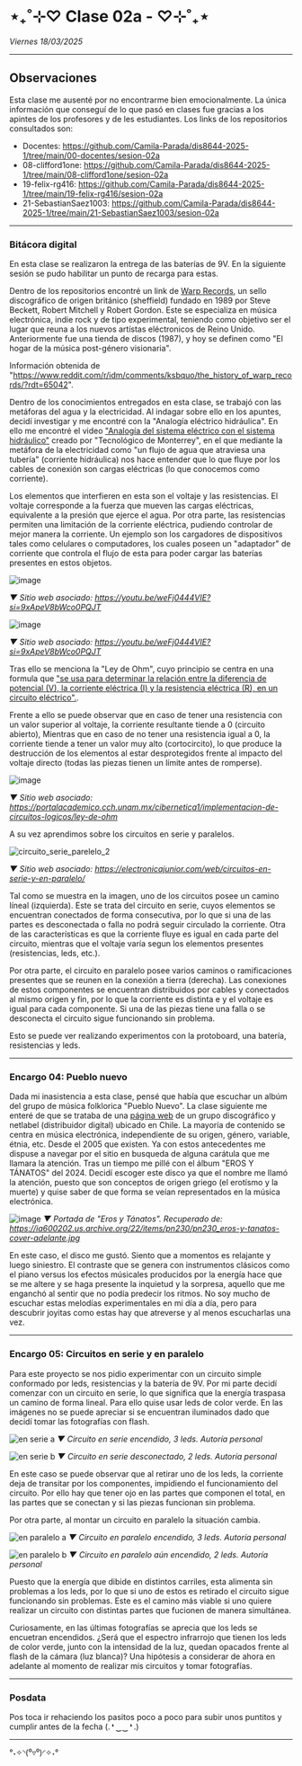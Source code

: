 # ⋆₊˚⊹♡ Clase 02a -  ♡⊹˚₊⋆

_Viernes 18/03/2025_

***

## Observaciones

<!---Recordar para programar "md" (markdown): 
- https://github.com/adam-p/markdown-here/wiki/Markdown-Cheatsheet 
- https://www.markdownguide.org/basic-syntax/
- El Domingo 30 de marzo cumplí 25... no se porqué me gustaría sentirme orgullosa de ello, que se me reconociera --->

Esta clase me ausenté por no encontrarme bien emocionalmente.
La única información que conseguí de lo que pasó en clases fue gracias a los apintes de los profesores y de les estudiantes.
Los links de los repositorios consultados son:

- Docentes: <https://github.com/Camila-Parada/dis8644-2025-1/tree/main/00-docentes/sesion-02a>
- 08-clifford1one: <https://github.com/Camila-Parada/dis8644-2025-1/tree/main/08-clifford1one/sesion-02a>
- 19-felix-rg416:  <https://github.com/Camila-Parada/dis8644-2025-1/tree/main/19-felix-rg416/sesion-02a>
- 21-SebastianSaez1003: <https://github.com/Camila-Parada/dis8644-2025-1/tree/main/21-SebastianSaez1003/sesion-02a>

***

### Bitácora digital

En esta clase se realizaron la entrega de las baterías de 9V. En la siguiente sesión se pudo habilitar un punto de recarga para estas.

Dentro de los repositorios encontré un link de [Warp Records](https://warp.net/), un sello discográfico de origen británico (sheffield) fundado en 1989 por  Steve Beckett, Robert Mitchell y Robert Gordon. Este se especializa en música electrónica, indie rock y de tipo experimental, teniendo como objetivo ser el lugar que reuna a los nuevos artístas eléctronicos de Reino Unido. Anteriormente fue una tienda de discos (1987), y hoy se definen como "El hogar de la música post-género visionaria".

Información obtenida de "<https://www.reddit.com/r/idm/comments/ksbquo/the_history_of_warp_records/?rdt=65042>".

Dentro de los conocimientos entregados en esta clase, se trabajó con las metáforas del agua y la electricidad. Al indagar sobre ello en los apuntes, decidí investigar y me encontré con la "Analogía eléctrico hidráulica". En ello me encontré el video ["Analogía del sistema eléctrico con el sistema hidráulico"](https://www.youtube.com/watch?v=weFj0444VIE) creado por "Tecnológico de Monterrey", en el que mediante la metáfora de la electricidad como "un flujo de agua que atraviesa una tubería" (corriente hidráulica) nos hace entender que lo que fluye por los cables de conexión son cargas eléctricas (lo que conocemos como corriente).

Los elementos que interfieren en esta son el voltaje y las resistencias. El voltaje corresponde a la fuerza que mueven las cargas eléctricas, equivalente a la presión que ejerce el agua. Por otra parte, las resistencias permiten una limitación de la corriente eléctrica, pudiendo controlar de mejor manera la corriente. Un ejemplo son los cargadores de dispositivos tales como celulares o computadores, los cuales poseen un "adaptador" de corriente que controla el flujo de esta para poder cargar las baterías presentes en estos objetos.

![image](https://github.com/user-attachments/assets/5fdbc4ab-2d71-4915-8c9f-ed2976b7f83d)

_▼ Sitio web asociado: <https://youtu.be/weFj0444VIE?si=9xApeV8bWco0PQJT>_

![image](https://github.com/user-attachments/assets/820b19d8-7abe-4a92-91bd-0dd1c6370230)

_▼ Sitio web asociado: <https://youtu.be/weFj0444VIE?si=9xApeV8bWco0PQJT>_

Tras ello se menciona la "Ley de Ohm", cuyo principio se centra en una formula que ["se usa para determinar la relación entre la diferencia de potencial (V), la corriente eléctrica (I) y la resistencia eléctrica (R), en un circuito eléctrico".](https://portalacademico.cch.unam.mx/cibernetica1/implementacion-de-circuitos-logicos/ley-de-ohm).

Frente a ello se puede observar que en caso de tener una resistencia con un valor superior al voltaje, la corriente resultante tiende a 0 (circuito abierto), Mientras que en caso de no tener una resistencia igual a 0, la corriente tiende a tener un valor muy alto (cortocircito), lo que produce la destrucción de los elementos al estar desprotegidos frente al impacto del voltaje directo (todas las piezas tienen un límite antes de romperse).

![image](https://github.com/user-attachments/assets/83a501f3-60fb-44ef-b594-71a86988b28a)

_▼ Sitio web asociado: <https://portalacademico.cch.unam.mx/cibernetica1/implementacion-de-circuitos-logicos/ley-de-ohm>_

A su vez aprendimos sobre los circuitos en serie y paralelos.

![circuito_serie_parelelo_2](https://github.com/user-attachments/assets/e4ee193e-7bd5-4d41-a512-185cd3a7276c)

_▼ Sitio web asociado: <https://electronicajunior.com/web/circuitos-en-serie-y-en-paralelo/>_

Tal como se muestra en la imagen, uno de los circuitos posee un camino líneal (izquierda). Este se trata del circuito en serie, cuyos elementos se encuentran conectados de forma consecutiva, por lo que si una de las partes es desconectada o falla no podrá seguir circulado la corriente. Otra de las características es que la corriente fluye es igual en cada parte del circuito, mientras que el voltaje varía segun los elementos presentes (resistencias, leds, etc.).

Por otra parte, el circuito en paralelo posee varios caminos o ramificaciones presentes que se reunen en la conexión a tierra (derecha). Las conexiones de estos componentes se encuentran distribuidos por cables y conectados al mismo origen y fin, por lo que la corriente es distinta e y el voltaje es igual para cada componente. Si una de las piezas tiene una falla o se desconecta el circuito sigue funcionando sin problema.

Esto se puede ver realizando experimentos con la protoboard, una batería, resistencias y leds.

***

### Encargo 04: Pueblo nuevo

Dada mi inasistencia a esta clase, pensé que había que escuchar un albúm del grupo de música folklorica "Pueblo Nuevo". La clase siguiente me enteré de que se trataba de una [página web](https://pueblonuevo.cl/) de un grupo discográfico y netlabel (distribuidor digital) ubicado en Chile. La mayoría de contenido se centra en música electrónica, independiente de su origen, género, variable, étnia, etc. Desde el 2005 que existen.
Ya con estos antecedentes me dispuse a navegar por el sitio en busqueda de alguna carátula que me llamara la atención. Tras un tiempo me pillé con el álbum "EROS Y TÁNATOS" del 2024. Decidí escoger este disco ya que el nombre me llamó la atención, puesto que son conceptos de origen griego (el erotísmo y la muerte) y quise saber de que forma se veían representados en la música electrónica.

![image](https://github.com/user-attachments/assets/f2b23dc6-8d51-4ea1-96d1-86a20ec046b9)
_▼ Portada de "Eros y Tánatos". Recuperado de: <https://ia600202.us.archive.org/22/items/pn230/pn230_eros-y-tanatos-cover-adelante.jpg>_

En este caso, el disco me gustó. Siento que a momentos es relajante y luego siniestro. El contraste que se genera con instrumentos clásicos como el piano versus los efectos músicales producidos por la energía hace que se me altere y se haga presente la inquietud y la sorpresa, aquello que me enganchó al sentir que no podía predecir los ritmos. No soy mucho de escuchar estas melodías experimentales en mi día a día, pero para descubrir joyitas como estas hay que atreverse y al menos escucharlas una vez.

***

### Encargo 05: Circuitos en serie y en paralelo

Para este proyecto se nos pidio experimentar con un circuito simple conformado por leds, resistencias y la batería de 9V.
Por mi parte decidí comenzar con un circuito en serie, lo que significa que la energía traspasa un camino de forma lineal.
Para ello quise usar leds de color verde. En las imágenes no se puede apreciar si se encuentran iluminados dado que decidí tomar las fotografías con flash.

![en serie a](https://github.com/user-attachments/assets/d307cdcc-cd92-4bec-8304-ee0a883092d3)
_▼ Circuito en serie encendido, 3 leds. Autoría personal_

![en serie b](https://github.com/user-attachments/assets/82039f1c-731c-4d42-9fb9-6b458aa1e77f)
_▼ Circuito en serie desconectado, 2 leds. Autoría personal_

En este caso se puede observar que al retirar uno de los leds, la corriente deja de transitar por los componentes, impidiendo el funcionamiento del circuito. Por ello hay que tener ojo en las partes que componen el total, en las partes que se conectan y si las piezas funcionan sin problema.

Por otra parte, al montar un circuito en paralelo la situación cambia.

![en paralelo a](https://github.com/user-attachments/assets/c9b882a9-aeb5-49bf-8e36-b060180ee3dc)
_▼ Circuito en paralelo encendido, 3 leds. Autoría personal_

![en paralelo b](https://github.com/user-attachments/assets/7780c368-3ba2-4fc0-82fe-9fc7c0ecb805)
_▼ Circuito en paralelo aún encendido, 2 leds. Autoría personal_

Puesto que la energía que dibide en distintos carriles, esta alimenta sin problemas a los leds, por lo que si uno de estos es retirado el circuito sigue funcionando sin problemas. Este es el camino más viable si uno quiere realizar un circuito con distintas partes que fucionen de manera simultánea.

Curiosamente, en las últimas fotografías se aprecia que los leds se encuetran encendidos. ¿Será que el espectro infrarrojo que tienen los leds de color verde, junto con la intensidad de la luz, quedan opacados frente al flash de la cámara (luz blanca)? Una hipótesis a considerar de ahora en adelante al momento de realizar mis circuitos y tomar fotografías.

***

### Posdata

Pos toca ir rehaciendo los pasitos poco a poco para subir unos puntitos y cumplir antes de la fecha (. ❛ ‿‿ ❛ .)

***

°˖✧◝(⁰▿⁰)◜✧˖°
